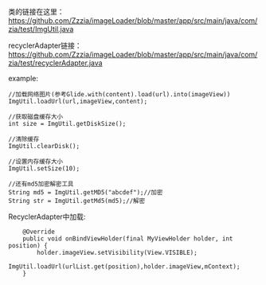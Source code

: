 类的链接在这里：https://github.com/Zzzia/imageLoader/blob/master/app/src/main/java/com/zia/test/ImgUtil.java

recyclerAdapter链接：https://github.com/Zzzia/imageLoader/blob/master/app/src/main/java/com/zia/test/recyclerAdapter.java



example:

~~~
//加载网络图片(参考Glide.with(content).load(url).into(imageView))
ImgUtil.loadUrl(url,imageView,content);

//获取磁盘缓存大小
int size = ImgUtil.getDiskSize();

//清除缓存
ImgUtil.clearDisk();

//设置内存缓存大小
ImgUtil.setSize(10);

//还有md5加密解密工具
String md5 = ImgUtil.getMD5("abcdef");//加密
String str = ImgUtil.getMd5(md5);//解密
~~~



RecyclerAdapter中加载:

~~~
    @Override
    public void onBindViewHolder(final MyViewHolder holder, int position) {
        holder.imageView.setVisibility(View.VISIBLE);
        ImgUtil.loadUrl(urlList.get(position),holder.imageView,mContext);
    }
~~~

